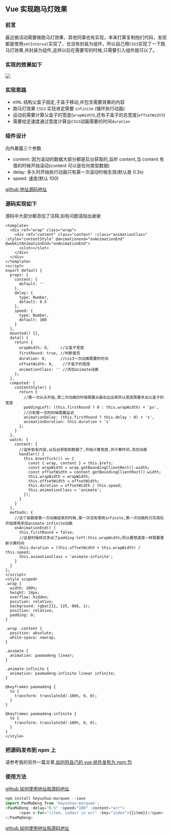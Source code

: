 ## Vue 实现跑马灯效果

### 前言

最近做活动需要做跑马灯效果，其他同事也有实现，本来打算复制他们代码，发现都是使用`setInterval`实现了，也没有封装为组件，所以自己用`CSS3`实现了一下跑马灯效果,并封装为组件,这样以后在需要写的时候,只需要引入组件就可以了。

### 实现的效果如下

![](https://i.loli.net/2019/06/01/5cf263ec9d00936794.gif)

### 实现思路

- `HTML` 结构父盒子固定,子盒子移动,并包含需要效果的内容
- 跑马灯效果 `CSS3` 实现肯定需要 `infinite` (循环执行动画)
- 运动前需要计算父盒子的宽度(`wrapWidth`),还有子盒子的总宽度(`offsetWidth`)
- 需要给定速度通过宽度计算出`CSS3`动画需要的时间`duration`

### 组件设计

向外暴露三个参数

- content: 因为滚动的数据大部分都是后台获取的,监听 content,当 content 有值的时候开始滚动(content 可以是任何类型数据)
- delay: 多久时开始执行动画只有第一次滚动时候生效(默认是 0.3s)
- speed: 速度(默认 100)

[github 地址源码地址](https://github.com/heyushuo/vue-marquee)

### 源码实现如下

源码中大部分都添加了注释,如有问题请指出谢谢

```Vue
<template>
  <div ref="wrap" class="wrap">
    <div ref="content" class="content" :class="animationClass" :style="contentStyle" @animationend="onAnimationEnd" @webkitAnimationEnd="onAnimationEnd">
      <slot></slot>
    </div>
  </div>
</template>
<script>
export default {
  props: {
    content: {
      default: ''
    },
    delay: {
      type: Number,
      default: 0.5
    },
    speed: {
      type: Number,
      default: 100
    }
  },
  mounted() {},
  data() {
    return {
      wrapWidth: 0,     //父盒子宽度
      firstRound: true, //判断是否
      duration: 0,      //css3一次动画需要的时间
      offsetWidth: 0,    //子盒子的宽度
      animationClass: '' //添加animate动画
    };
  },
  computed: {
    contentStyle() {
      return {
        //第一次从头开始,第二次动画的时候需要从最右边出来所以宽度需要多出父盒子的宽度
        paddingLeft: (this.firstRound ? 0 : this.wrapWidth) + 'px',
        //只有第一次的时候需要延迟
        animationDelay: (this.firstRound ? this.delay : 0) + 's',
        animationDuration: this.duration + 's'
      };
    }
  },
  watch: {
    content: {
      //监听到有内容,从后台获取到数据了,开始计算宽度,并计算时间,添加动画
      handler() {
        this.$nextTick(() => {
          const { wrap, content } = this.$refs;
          const wrapWidth = wrap.getBoundingClientRect().width;
          const offsetWidth = content.getBoundingClientRect().width;
          this.wrapWidth = wrapWidth;
          this.offsetWidth = offsetWidth;
          this.duration = offsetWidth / this.speed;
          this.animationClass = 'animate';
        });
      }
    }
  },
  methods: {
    //这个函数是第一次动画结束的时候,第一次没有使用infinite,第一次动画执行完成后开始使用添加animate-infinite动画
    onAnimationEnd() {
      this.firstRound = false;
      //这是时候样式多出了padding-left:this.wrapWidth;所以要想速度一样需要重新计算时间
      this.duration = (this.offsetWidth + this.wrapWidth) / this.speed;
      this.animationClass = 'animate-infinite';
    }
  }
};
</script>
<style scoped>
.wrap {
  width: 100%;
  height: 24px;
  overflow: hidden;
  position: relative;
  background: rgba(211, 125, 066, 1);
  position: relative;
  padding: 0;
}

.wrap .content {
  position: absolute;
  white-space: nowrap;
}

.animate {
  animation: paomadeng linear;
}

.animate-infinite {
  animation: paomadeng-infinite linear infinite;
}

@keyframes paomadeng {
  to {
    transform: translate3d(-100%, 0, 0);
  }
}

@keyframes paomadeng-infinite {
  to {
    transform: translate3d(-100%, 0, 0);
  }
}
</style>
```

### 把源码发布到 npm 上

请参考我的另外一篇文章,[如何将自己的 vue 组件发布为 npm 包](https://github.com/heyushuo/Blob/blob/master/JavaScript/10.%E5%A6%82%E4%BD%95%E5%B0%86%E8%87%AA%E5%B7%B1%E7%9A%84vue%E7%BB%84%E4%BB%B6%E5%8F%91%E5%B8%83%E4%B8%BAnpm%E5%8C%85.md)

### 使用方法

[github 如何使用地址和源码地址](https://github.com/heyushuo/vue-marquee)

```JavaScript
npm install heyushuo-marquee --save
import PaoMaDeng from 'heyushuo-marquee';
<PaoMaDeng :delay="0.5" :speed="100" :content="arr">
      <span v-for="(item, index) in arr" :key="index">{{item}}</span>
</PaoMaDeng>
```

[github 如何使用地址和源码地址](https://github.com/heyushuo/vue-marquee)

